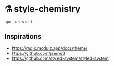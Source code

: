# ⚗️ style-chemistry

`npm run start`

## Inspirations

- https://radix.modulz.app/docs/theme/
- https://github.com/jzarnett
- https://github.com/styled-system/styled-system
